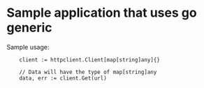 # Sample application that uses go generic

Sample usage:
```
    client := httpclient.Client[map[string]any]{}

    // Data will have the type of map[string]any
    data, err := client.Get(url)
```